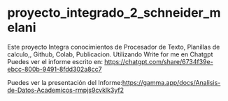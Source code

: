 # proyecto_integrado_2_schneider_melani
Este proyecto Integra conocimientos de Procesador de Texto, Planillas de calculo,, Github, Colab, Publicacion.
Utilizando Write for me en Chatgpt Puedes ver el informe escrito en: https://chatgpt.com/share/6734f39e-ebcc-800b-9491-8fdd302a8cc7 

 Puedes ver la presentación del Informe:https://gamma.app/docs/Analisis-de-Datos-Academicos-rmpjs9cvklk3yf2 

